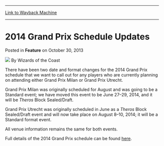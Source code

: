
---
[Link to Wayback Machine](https://web.archive.org/web/20220128115655/https://magic.wizards.com/en/articles/archive/feature/2014-grand-prix-schedule-updates-2013-10-30)

[_metadata_:author]:- "Wizards of the Coast"
[_metadata_:description]:- "There have been two date and format changes for the 2014 Grand Prix schedule that we want to call out for any players who are currently planning on attending either Grand Prix Milan or Grand Prix Utrecht.Grand Prix Milan was originally scheduled for August and was going to be a Standard event; we have moved this event to be June 27–29, 2014, and it will be Theros Block"
[_metadata_:generator]:- "Drupal 7 (http://drupal.org)"
[_metadata_:node]:- "688401"
[_metadata_:publish_date]:- "2013-10-30"
[_metadata_:source]:- "div-main-content"
[_metadata_:title]:- "2014 Grand Prix Schedule Updates"
[_metadata_:wayback_capture_timestamp]:- "2022-01-28 11:56:55"
[_metadata_:wayback_raw_url]:- "https://web.archive.org/web/20220128115655id_/https://magic.wizards.com/en/articles/archive/feature/2014-grand-prix-schedule-updates-2013-10-30"
[_metadata_:wayback_url]:- "https://magic.wizards.com/en/articles/archive/feature/2014-grand-prix-schedule-updates-2013-10-30"
---


2014 Grand Prix Schedule Updates
================================



 Posted in **Feature**
 on October 30, 2013 






![](https://media.magic.wizards.com/styles/auth_small/public/images/person/wizards_author.jpg)
By Wizards of the Coast











There have been two date and format changes for the 2014 Grand Prix schedule that we want to call out for any players who are currently planning on attending either Grand Prix Milan or Grand Prix Utrecht.

Grand Prix Milan was originally scheduled for August and was going to be a Standard event; we have moved this event to be June 27–29, 2014, and it will be *Theros* Block Sealed/Draft.

Grand Prix Utrecht was originally scheduled in June as a *Theros* Block Sealed/Draft event and will now take place on August 8–10, 2014; it will be a Standard format event.

All venue information remains the same for both events.


Full details of the 2014 Grand Prix schedule can be found [here](http://www.wizards.com/Magic/TCG/Events.aspx?x=grandprix/welcome).







